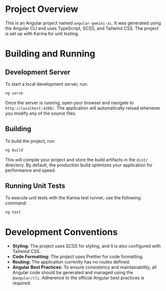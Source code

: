 # Project Overview

This is an Angular project named `angular-gemini-ai`. It was generated using the Angular CLI and uses TypeScript, SCSS, and Tailwind CSS. The project is set up with Karma for unit testing.

# Building and Running

## Development Server

To start a local development server, run:

```bash
ng serve
```

Once the server is running, open your browser and navigate to `http://localhost:4200/`. The application will automatically reload whenever you modify any of the source files.

## Building

To build the project, run:

```bash
ng build
```

This will compile your project and store the build artifacts in the `dist/` directory. By default, the production build optimizes your application for performance and speed.

## Running Unit Tests

To execute unit tests with the Karma test runner, use the following command:

```bash
ng test
```

# Development Conventions

*   **Styling:** The project uses SCSS for styling, and it is also configured with Tailwind CSS.
*   **Code Formatting:** The project uses Prettier for code formatting.
*   **Routing:** The application currently has no routes defined.
*   **Angular Best Practices:** To ensure consistency and maintainability, all Angular code should be generated and managed using the `@angular/cli`. Adherence to the official Angular best practices is required.